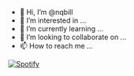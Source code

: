 - 👋 Hi, I’m @nqbill
- 👀 I’m interested in ...
- 🌱 I’m currently learning ...
- 💞️ I’m looking to collaborate on ...
- 📫 How to reach me ...

<!---
nqbill/nqbill is a ✨ special ✨ repository because its `README.md` (this file) appears on your GitHub profile.
You can click the Preview link to take a look at your changes.
--->
[![Spotify](https://spotify-readme-nqbill.vercel.app/api/spotify)](https://open.spotify.com/user/nqbill)
